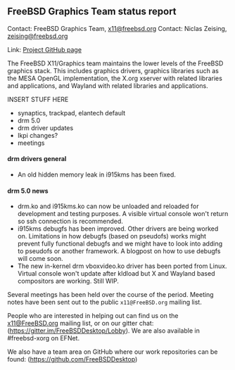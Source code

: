 ## FreeBSD Graphics Team status report ##

Contact: FreeBSD Graphics Team, <x11@freebsd.org>
Contact: Niclas Zeising, <zeising@freebsd.org>

Link:	 [Project GitHub page](https://github.com/FreeBSDDesktop)

The FreeBSD X11/Graphics team maintains the lower levels of the FreeBSD graphics
stack.
This includes graphics drivers, graphics libraries such as the
MESA OpenGL implementation, the X.org xserver with related libraries and
applications, and Wayland with related libraries and applications.

INSERT STUFF HERE
* synaptics, trackpad, elantech default
* drm 5.0
* drm driver updates
* lkpi changes?
* meetings

#### drm drivers general
* An old hidden memory leak in i915kms has been fixed.

#### drm 5.0 news
* drm.ko and i915kms.ko can now be unloaded and reloaded for development and testing purposes. A visible virtual console won't return so ssh connection is recommended.
* i915kms debugfs has been improved. Other drivers are being worked on. Limitations in how debugfs (based on pseudofs) works might prevent fully functional debugfs and we might have to look into adding to pseudofs or another framework. A blogpost on how to use debugfs will come soon.
* The new in-kernel drm vboxvideo.ko driver has been ported from Linux. Virtual console won't update after kldload but X and Wayland based compositors are working. Still WIP.


Several meetings has been held over the course of the period.
Meeting notes have been sent out to the public `x11@FreeBSD.org` mailing list.

People who are interested in helping out can find us on the x11@FreeBSD.org
mailing list, or on our gitter chat: (https://gitter.im/FreeBSDDesktop/Lobby).
We are also available in #freebsd-xorg on EFNet.

We also have a team area on GitHub where our work repositories can be found:
(https://github.com/FreeBSDDesktop)

